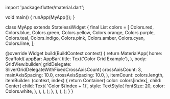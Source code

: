 import 'package:flutter/material.dart';

void main() {
  runApp(MyApp());
}

class MyApp extends StatelessWidget {
  final List<Color> colors = [
    Colors.red,
    Colors.blue,
    Colors.green,
    Colors.yellow,
    Colors.orange,
    Colors.purple,
    Colors.teal,
    Colors.indigo,
    Colors.pink,
    Colors.amber,
    Colors.cyan,
    Colors.lime,
  ];

  @override
  Widget build(BuildContext context) {
    return MaterialApp(
      home: Scaffold(
        appBar: AppBar(
          title: Text('Color Grid Example'),
        ),
        body: GridView.builder(
          gridDelegate: SliverGridDelegateWithFixedCrossAxisCount(
            crossAxisCount: 3,
            mainAxisSpacing: 10.0,
            crossAxisSpacing: 10.0,
          ),
          itemCount: colors.length,
          itemBuilder: (context, index) {
            return Container(
              color: colors[index],
              child: Center(
                child: Text(
                  'Color ${index + 1}',
                  style: TextStyle(
                    fontSize: 20,
                    color: Colors.white,
                  ),
                ),
              ),
            );
          },
        ),
      ),
    );
  }
}
